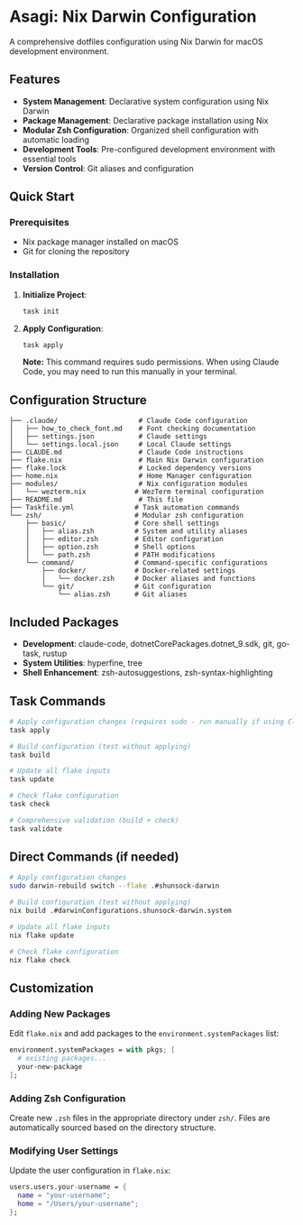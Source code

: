 # Asagi: Nix Darwin Configuration

A comprehensive dotfiles configuration using Nix Darwin for macOS development environment.

## Features

- **System Management**: Declarative system configuration using Nix Darwin
- **Package Management**: Declarative package installation using Nix
- **Modular Zsh Configuration**: Organized shell configuration with automatic loading
- **Development Tools**: Pre-configured development environment with essential tools
- **Version Control**: Git aliases and configuration

## Quick Start

### Prerequisites

- Nix package manager installed on macOS
- Git for cloning the repository

### Installation

1. **Initialize Project**:
   ```bash
   task init
   ```

2. **Apply Configuration**:
   ```bash
   task apply
   ```
   
   **Note:** This command requires sudo permissions. When using Claude Code, you may need to run this manually in your terminal.

## Configuration Structure

```
├── .claude/                    # Claude Code configuration
│   ├── how_to_check_font.md    # Font checking documentation
│   ├── settings.json           # Claude settings
│   └── settings.local.json     # Local Claude settings
├── CLAUDE.md                   # Claude Code instructions
├── flake.nix                   # Main Nix Darwin configuration
├── flake.lock                  # Locked dependency versions
├── home.nix                    # Home Manager configuration
├── modules/                    # Nix configuration modules
│   └── wezterm.nix            # WezTerm terminal configuration
├── README.md                   # This file
├── Taskfile.yml               # Task automation commands
└── zsh/                       # Modular zsh configuration
    ├── basic/                 # Core shell settings
    │   ├── alias.zsh          # System and utility aliases
    │   ├── editor.zsh         # Editor configuration
    │   ├── option.zsh         # Shell options
    │   └── path.zsh           # PATH modifications
    └── command/               # Command-specific configurations
        ├── docker/            # Docker-related settings
        │   └── docker.zsh     # Docker aliases and functions
        └── git/               # Git configuration
            └── alias.zsh      # Git aliases
```

## Included Packages

- **Development**: claude-code, dotnetCorePackages.dotnet_9.sdk, git, go-task, rustup
- **System Utilities**: hyperfine, tree
- **Shell Enhancement**: zsh-autosuggestions, zsh-syntax-highlighting

## Task Commands

```bash
# Apply configuration changes (requires sudo - run manually if using Claude Code)
task apply

# Build configuration (test without applying)
task build

# Update all flake inputs
task update

# Check flake configuration
task check

# Comprehensive validation (build + check)
task validate
```

## Direct Commands (if needed)

```bash
# Apply configuration changes
sudo darwin-rebuild switch --flake .#shunsock-darwin

# Build configuration (test without applying)
nix build .#darwinConfigurations.shunsock-darwin.system

# Update all flake inputs
nix flake update

# Check flake configuration
nix flake check
```

## Customization

### Adding New Packages

Edit `flake.nix` and add packages to the `environment.systemPackages` list:

```nix
environment.systemPackages = with pkgs; [
  # existing packages...
  your-new-package
];
```

### Adding Zsh Configuration

Create new `.zsh` files in the appropriate directory under `zsh/`. Files are automatically sourced based on the directory structure.

### Modifying User Settings

Update the user configuration in `flake.nix`:

```nix
users.users.your-username = {
  name = "your-username";
  home = "/Users/your-username";
};
```

